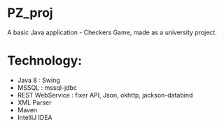 # PZ_proj
A basic Java application - Checkers Game, made as a university project.

# Technology: 
* Java 8 : Swing
* MSSQL : mssql-jdbc
* REST WebService : fixer API, Json, okhttp, jackson-databind
* XML Parser
* Maven
* IntelliJ IDEA
